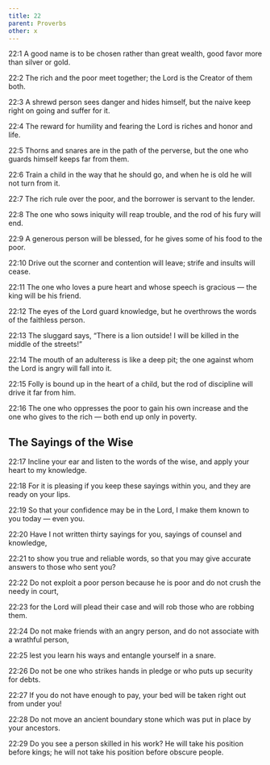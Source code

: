 ```yaml
---
title: 22
parent: Proverbs
other: x
---
```


<a name="22:1">22:1</a> A good name is to be chosen rather than great wealth, good favor more than silver or gold.

<a name="22:2">22:2</a> The rich and the poor meet together; the Lord is the Creator of them both.

<a name="22:3">22:3</a> A shrewd person sees danger and hides himself, but the naive keep right on going and suffer for it.

<a name="22:4">22:4</a> The reward for humility and fearing the Lord is riches and honor and life.

<a name="22:5">22:5</a> Thorns and snares are in the path of the perverse, but the one who guards himself keeps far from them.

<a name="22:6">22:6</a> Train a child in the way that he should go, and when he is old he will not turn from it.

<a name="22:7">22:7</a> The rich rule over the poor, and the borrower is servant to the lender.

<a name="22:8">22:8</a> The one who sows iniquity will reap trouble, and the rod of his fury will end.

<a name="22:9">22:9</a> A generous person will be blessed, for he gives some of his food to the poor.

<a name="22:10">22:10</a> Drive out the scorner and contention will leave; strife and insults will cease.

<a name="22:11">22:11</a> The one who loves a pure heart and whose speech is gracious — the king will be his friend.

<a name="22:12">22:12</a> The eyes of the Lord guard knowledge, but he overthrows the words of the faithless person.

<a name="22:13">22:13</a> The sluggard says, “There is a lion outside! I will be killed in the middle of the streets!”

<a name="22:14">22:14</a> The mouth of an adulteress is like a deep pit; the one against whom the Lord is angry will fall into it.

<a name="22:15">22:15</a> Folly is bound up in the heart of a child, but the rod of discipline will drive it far from him.

<a name="22:16">22:16</a> The one who oppresses the poor to gain his own increase and the one who gives to the rich — both end up only in poverty.

## The Sayings of the Wise


<a name="22:17">22:17</a> Incline your ear and listen to the words of the wise, and apply your heart to my knowledge.

<a name="22:18">22:18</a> For it is pleasing if you keep these sayings within you, and they are ready on your lips.

<a name="22:19">22:19</a> So that your confidence may be in the Lord, I make them known to you today — even you.

<a name="22:20">22:20</a> Have I not written thirty sayings for you, sayings of counsel and knowledge,

<a name="22:21">22:21</a> to show you true and reliable words, so that you may give accurate answers to those who sent you?

<a name="22:22">22:22</a> Do not exploit a poor person because he is poor and do not crush the needy in court,

<a name="22:23">22:23</a> for the Lord will plead their case and will rob those who are robbing them.

<a name="22:24">22:24</a> Do not make friends with an angry person, and do not associate with a wrathful person,

<a name="22:25">22:25</a> lest you learn his ways and entangle yourself in a snare.

<a name="22:26">22:26</a> Do not be one who strikes hands in pledge or who puts up security for debts.

<a name="22:27">22:27</a> If you do not have enough to pay, your bed will be taken right out from under you!

<a name="22:28">22:28</a> Do not move an ancient boundary stone which was put in place by your ancestors.

<a name="22:29">22:29</a> Do you see a person skilled in his work? He will take his position before kings; he will not take his position before obscure people.
